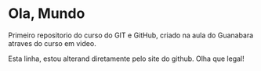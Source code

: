 # Ola, Mundo
 Primeiro repositorio do curso do GIT e GitHub, criado na aula do Guanabara atraves do curso em video.

 Esta linha, estou alterand diretamente pelo site do github. Olha que legal!
